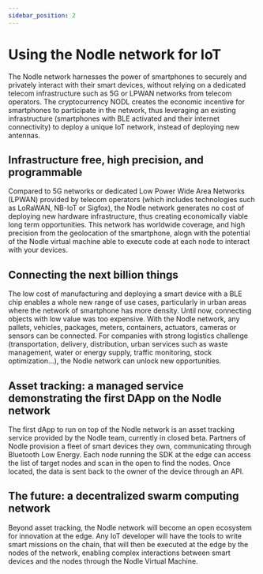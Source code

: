 ```yaml
---
sidebar_position: 2
---
```


# Using the Nodle network for IoT

The Nodle network harnesses the power of smartphones to securely and privately interact with their smart devices, without relying on a dedicated telecom infrastructure such as 5G or LPWAN networks from telecom operators. The cryptocurrency NODL creates the economic incentive for smartphones to participate in the network, thus leveraging an existing infrastructure (smartphones with BLE activated and their internet connectivity) to deploy a unique IoT network, instead of deploying new antennas.

## Infrastructure free, high precision, and programmable

Compared to 5G networks or dedicated Low Power Wide Area Networks (LPWAN) provided by telecom operators (which includes technologies such as LoRaWAN, NB-IoT or Sigfox), the Nodle network generates no cost of deploying new hardware infrastructure, thus creating economically viable long term opportunities. This network has worldwide coverage, and high precision from the geolocation of the smartphone, alogn with the potential of the Nodle virtual machine able to execute code at each node to interact with your devices.

## Connecting the next billion things

The low cost of manufacturing and deploying a smart device with a BLE chip enables a whole new range of use cases, particularly in urban areas where the network of smartphone has more density. Until now, connecting objects with low value was too expensive. With the Nodle network, any pallets, vehicles, packages, meters, containers, actuators, cameras or sensors can be connected. For companies with strong logistics challenge (transportation, delivery, distribution, urban services such as waste management, water or energy supply, traffic monitoring, stock optimization…), the Nodle network can unlock new opportunities.

## Asset tracking: a managed service demonstrating the first DApp on the Nodle network
The first dApp to run on top of the Nodle network is an asset tracking service provided by the Nodle team, currently in closed beta. Partners of Nodle provision a fleet of smart devices they own, communicating through Bluetooth Low Energy. Each node running the SDK at the edge can access the list of target nodes and scan in the open to find the nodes. Once located, the data is sent back to the owner of the device through an API.

## The future: a decentralized swarm computing network
Beyond asset tracking, the Nodle network will become an open ecosystem for innovation at the edge. Any IoT developer will have the tools to write smart missions on the chain, that will then be executed at the edge by the nodes of the network, enabling complex interactions between smart devices and the nodes through the Nodle Virtual Machine.
